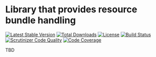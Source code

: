 # Library that provides resource bundle handling

[![Latest Stable Version](https://img.shields.io/packagist/v/appserver-io/resources.svg?style=flat-square)](https://packagist.org/packages/appserver-io/resources) 
 [![Total Downloads](https://img.shields.io/packagist/dt/appserver-io/resources.svg?style=flat-square)](https://packagist.org/packages/appserver-io/resources)
 [![License](https://img.shields.io/packagist/l/appserver-io/resources.svg?style=flat-square)](https://packagist.org/packages/appserver-io/resources)
 [![Build Status](https://img.shields.io/travis/appserver-io/resources/master.svg?style=flat-square)](http://travis-ci.org/appserver-io/resources)
 [![Scrutinizer Code Quality](https://img.shields.io/scrutinizer/g/appserver-io/resources/master.svg?style=flat-square)](https://scrutinizer-ci.com/g/appserver-io/resources/?branch=master)
 [![Code Coverage](https://img.shields.io/scrutinizer/coverage/g/appserver-io/resources/master.svg?style=flat-square)](https://scrutinizer-ci.com/g/appserver-io/resources/?branch=master)

TBD
